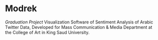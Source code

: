 # Modrek
*Graduation Project*
Visualization Software of Sentiment Analysis of Arabic Twitter Data, Developed for Mass Communication & Media Department at the College of Art in King Saud University.
